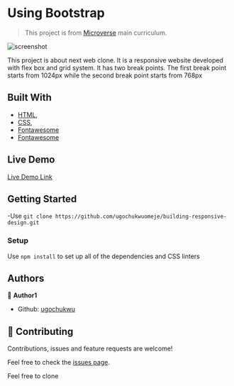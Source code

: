 # Using Bootstrap

> This project is from [Microverse](https://www.microverse.org/) main curriculum.


![screenshot](Firefox_Screenshot_2019-12-30T11-14-17.334Z.png)


This project is about next web clone. It is a responsive website developed with flex box and grid system. It has two break points. The first break point starts from 1024px while the second break point starts from 768px



## Built With

- [HTML](https://developer.mozilla.org/en-US/docs/Web/HTML),
- [CSS](https://www.w3schools.com/css/),
- [Fontawesome](https://fontawesome.com/)
- [Fontawesome](https://www.w3schools.com/bootstrap4/bootstrap_utilities.asp)


## Live Demo

[Live Demo Link](https://ugochukwuomeje.github.io/building-responsive-design/)


## Getting Started

-Use `git clone https://github.com/ugochukwuomeje/building-responsive-design.git` 

### Setup
Use `npm install` to set up all of the dependencies and CSS linters

## Authors

👤 **Author1**

- Github: [ugochukwu](https://github.com/ugochukwuomeje)


## 🤝 Contributing

Contributions, issues and feature requests are welcome!

Feel free to check the [issues page](issues/).

Feel free to clone

